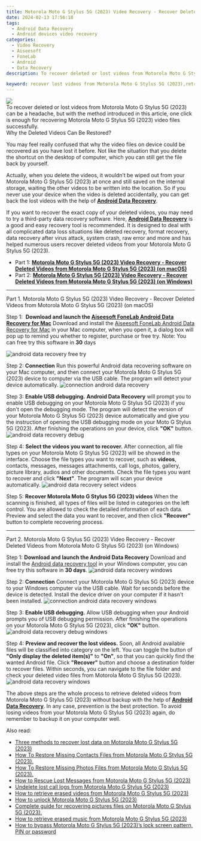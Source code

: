 ```yaml
---
title: Motorola Moto G Stylus 5G (2023) Video Recovery - Recover Deleted Videos from Motorola Moto G Stylus 5G (2023)
date: 2024-02-13 17:56:18
tags: 
  - Android Data Recovery
  - Android devices video recovery
categories: 
  - Video Recovery
  - Aiseesoft
  - FoneLab
  - Android
  - Data Recovery
description: To recover deleted or lost videos from Motorola Moto G Stylus 5G (2023) can be a headache, but with the method introduced in this article, one click is enough for recovering Motorola Moto G Stylus 5G (2023) video files successfully.

keyword: recover lost videos from Motorola Moto G Stylus 5G (2023),retrieve wiped videos Motorola Moto G Stylus 5G (2023),broken Motorola Moto G Stylus 5G (2023) videos recovery solution,Motorola Moto G Stylus 5G (2023) videos retrieval,save lost videos on Motorola Moto G Stylus 5G (2023),undeleted videos from Motorola Moto G Stylus 5G (2023),deletes video of Motorola Moto G Stylus 5G (2023),my video deleted from Motorola Moto G Stylus 5G (2023) how to undo video,recover video from Motorola Moto G Stylus 5G (2023),how to get back deleted video Motorola Moto G Stylus 5G (2023) phone,how to recover video in Motorola Moto G Stylus 5G (2023),Motorola Moto G Stylus 5G (2023) all video delete
---
```


<img src="https://img0mobiles.techidaily.com/images/best-assets/devices/motorola/motorola-moto-g-stylus-5g-(2023)/2.jpg" class="atpl-imgstyle"  />

<div class="atpl-content atpl-for-fonelab-android recover-video">

<div class="atpl-post-description-part-1">
To recover deleted or lost videos from Motorola Moto G Stylus 5G (2023) can be a headache, but with the method introduced in this article, one click is enough for recovering Motorola Moto G Stylus 5G (2023) video files successfully.

</div>

<div class="atpl-post-description-part-2">
<div class="tpl-content-sub-paragraph-title">
    Why the Deleted Videos Can Be Restored?
</div>
<div class="tpl-content-sub-paragraph-content">
    <p>
        You may feel really confused that why the video files on device could be recovered as you have lost it before. Not like the situation that you delete the shortcut on the desktop of computer, which you can still get the file back by yourself.
    </p>
    <p>
        Actually, when you delete the videos, it wouldn’t be wiped out from your Motorola Moto G Stylus 5G (2023) at once and still saved on the internal storage, waiting the other videos to be written into the location. So if you never use your device when the video is deleted accidentally, you can get back the lost videos with the help of <a href="https://tools.techidaily.com/aiseesoft-android-data-recovery/" target="_blank" rel="noopener"><strong>Android Data Recovery</strong></a>.
    </p>
</div>
</div>

<div class="atpl-post-description-part-3">
<div class="tpl-content-sub-paragraph-normal">
    <p>
        If you want to recover the exact copy of your deleted videos, you may need to try a third-party data recovery software. Here, <a href="https://tools.techidaily.com/aiseesoft-android-data-recovery/" target="_blank" rel="noopener"><strong>Android Data Recovery</strong></a> is a good and easy recovery tool is recommended. It is designed to deal with all complicated data loss situations like deleted recovery, format recovery, data recovery after virus attack, system crash, raw error and more and has helped numerous users recover deleted videos from your Motorola Moto G Stylus 5G (2023).
    </p>
</div>
</div>

<ul>
  <li>Part 1: <strong><a href="#p1"> Motorola Moto G Stylus 5G (2023) Video Recovery - Recover Deleted Videos from Motorola Moto G Stylus 5G (2023)  (on macOS)</a></strong></li>
  <li>Part 2: <strong><a href="#p2"> Motorola Moto G Stylus 5G (2023) Video Recovery - Recover Deleted Videos from Motorola Moto G Stylus 5G (2023)  (on Windows)</a></strong></li>
</ul>

<!-- Part 1 -->
<a id="p1" name="p1" ></a><hr>

<div>
  <span class="atpl-step-part-style">Part 1. Motorola Moto G Stylus 5G (2023) Video Recovery - Recover Deleted Videos from Motorola Moto G Stylus 5G (2023) (on macOS)</span>
</div>  

<span class="atpl-stepstyle-a"><span>Step 1: </span></span> <strong>Download and launch the <a href="https://tools.techidaily.com/aiseesoft-android-data-recovery-for-mac/" target="_blank" rel="noopener">Aiseesoft FoneLab Android Data Recovery for Mac</a></strong>
Download and install the <a href="https://tools.techidaily.com/aiseesoft-android-data-recovery-for-mac/" target="_blank" rel="noopener">Aiseesoft FoneLab Android Data Recovery for Mac</a> in your Mac computer, when you open it, a dialog box will pop up to remind you whether to register, purchase or free try.
Note: You can free try this software in <strong>30</strong> days

<img src="https://tools.techidaily.com/images/apps/aiseesoft/android-data-recovery/mac-free-try.png" class="atpl-imgstyle" alt="android data recovery free try" />

<span class="atpl-stepstyle-a"><span>Step 2: </span></span> <strong>Connection</strong>
Run this powerful Android data recovering software on your Mac computer, and then connect your Motorola Moto G Stylus 5G (2023) device to computer via the USB cable. The program will detect your device automatically.
<img src="https://tools.techidaily.com/images/apps/aiseesoft/android-data-recovery/mac-connection-interface.jpg" class="atpl-imgstyle" alt="connection android data recovery" />

<span class="atpl-stepstyle-a"><span>Step 3: </span></span> <strong>Enable USB debugging.</strong>
<strong>Android Data Recovery</strong> will prompt you to enable USB debugging on your Motorola Moto G Stylus 5G (2023) if you don't open the debugging mode. The program will detect the version of your Motorola Moto G Stylus 5G (2023) device automatically and give you the instruction of opening the USB debugging mode on your Moto G Stylus 5G (2023). After finishing the operations on your device, click <strong>"OK"</strong> button.
<img src="https://tools.techidaily.com/images/apps/aiseesoft/android-data-recovery/mac-android-usb-debug.jpg"  class="atpl-imgstyle" alt="android data recovery debug" />

<span class="atpl-stepstyle-a"><span>Step 4: </span></span> <strong>Select the videos you want to recover.</strong>
After connection, all file types on your Motorola Moto G Stylus 5G (2023) will be showed in the interface. Choose the file types you want to recover, such as <strong>videos</strong>, contacts, messages, messages attachments, call logs, photos, gallery, picture library,  audios and other documents. Check the file types you want to recover and click <b>"Next"</b>. The program will scan your device automatically.
<img src="https://tools.techidaily.com/images/apps/aiseesoft/android-data-recovery/mac-choose-type-videos.jpg" class="atpl-imgstyle" alt="android data recovery select videos" />

<span class="atpl-stepstyle-a"><span>Step 5: </span></span> <strong>Recover Motorola Moto G Stylus 5G (2023) videos</strong>
When the scanning is finished, all types of files will be listed in categories on the left control. You are allowed to check the detailed information of each data. Preview and select the data you want to recover, and then click <b>"Recover"</b> button to complete recovering process.


<a id="p2" name="p2"></a><hr>

<!-- Part 2 -->
<div>
<span class="atpl-step-part-style">Part 2. Motorola Moto G Stylus 5G (2023) Video Recovery - Recover Deleted Videos from Motorola Moto G Stylus 5G (2023) (on Windows)</span>
</div>

<span class="atpl-stepstyle-a"><span>Step 1: </span></span> <strong>Download and launch the Android Data Recovery</strong>
Download and install the <a href="https://tools.techidaily.com/aiseesoft-android-data-recovery-for-win/" target="_blank" rel="noopener">Android data recovery tool</a> in your Windows computer, you can free try this software in <b>30 days</b>.
<img src="https://tools.techidaily.com/images/apps/aiseesoft/android-data-recovery/win-start-interface.png"  class="atpl-imgstyle" alt="android data recovery windows" />

<span class="atpl-stepstyle-a"><span>Step 2: </span></span> <strong>Connection</strong>
Connect your Motorola Moto G Stylus 5G (2023) device to your Windows computer via the USB cable. Wait for seconds before the device is detected. Install the device driver on your computer if it hasn't been installed.
<img src="https://tools.techidaily.com/images/apps/aiseesoft/android-data-recovery/win-connection-interface.png" class="atpl-imgstyle" alt="connection android data recovery windows" />

<span class="atpl-stepstyle-a"><span>Step 3: </span></span> <strong>Enable USB debugging.</strong>
Allow USB debugging when your Android prompts you of USB debugging permission. After finishing the operations on your Motorola Moto G Stylus 5G (2023), click <b>"OK"</b> button.
<img src="https://tools.techidaily.com/images/apps/aiseesoft/android-data-recovery/win-android-usb-debug.png" class="atpl-imgstyle" alt="android data recovery debug windows" />

<span class="atpl-stepstyle-a"><span>Step 4: </span></span> <strong>Preview and recover the lost videos.</strong>
Soon, all Android available files will be classified into category on the left. You can toggle the button of <b>"Only display the deleted item(s)"</b> to <b>"On"</b>, so that you can quickly find the wanted Android file. Click <b>"Recover"</b> button and choose a destination folder to recover files. Within seconds, you can navigate to the file folder and check your deleted video files from Motorola Moto G Stylus 5G (2023).
<img src="https://tools.techidaily.com/images/apps/aiseesoft/android-data-recovery/win-recover-videos.jpg" class="atpl-imgstyle" alt="android data recovery windows" />

<div class="atpl-post-description-part-4">
<div class="tpl-content-sub-paragraph-normal">
    <p>
        The above steps are the whole process to retrieve deleted videos from Motorola Moto G Stylus 5G (2023) without backup with the help of <a href="https://tools.techidaily.com/aiseesoft-android-data-recovery/" target="_blank" rel="noopener"><strong>Android Data Recovery</strong></a>. In any case, prevention is the best protection. To avoid losing videos from your Motorola Moto G Stylus 5G (2023) again, do remember to backup it on your computer well.
    </p>
</div>
</div>

<ins class="adsbygoogle"
     style="display:block"
     data-ad-client="ca-pub-7571918770474297"
     data-ad-slot="8358498916"
     data-ad-format="auto"
     data-full-width-responsive="true"></ins>

<span class="atpl-alsoreadstyle">Also read:</span>
<div><ul>
<li><a href="/three-methods-to-recover-lost-data-on-motorola-moto-g-stylus-5g-2023-by-fonelab-android-recover-data/" target="_blank" rel="noopener"><u>Three methods to recover lost data on Motorola Moto G Stylus 5G (2023)</u></a></li>
<li><a href="/how-to-restore-missing-contacts-files-from-motorola-moto-g-stylus-5g-2023-by-fonelab-android-recover-contacts/" target="_blank" rel="noopener"><u>How To  Restore Missing Contacts Files from Motorola Moto G Stylus 5G (2023).</u></a></li>
<li><a href="/how-to-restore-missing-photos-files-from-motorola-moto-g-stylus-5g-2023-by-fonelab-android-recover-photos/" target="_blank" rel="noopener"><u>How To  Restore Missing Photos Files from Motorola Moto G Stylus 5G (2023).</u></a></li>
<li><a href="/how-to-rescue-lost-messages-from-motorola-moto-g-stylus-5g-2023-by-fonelab-android-recover-messages/" target="_blank" rel="noopener"><u>How to Rescue Lost Messages from Motorola Moto G Stylus 5G (2023)</u></a></li>
<li><a href="/undelete-lost-call-logs-from-motorola-moto-g-stylus-5g-2023-by-fonelab-android-recover-call-logs/" target="_blank" rel="noopener"><u>Undelete lost call logs from Motorola Moto G Stylus 5G (2023)</u></a></li>
<li><a href="/how-to-retrieve-erased-videos-from-motorola-moto-g-stylus-5g-2023-by-fonelab-android-recover-video/" target="_blank" rel="noopener"><u>How to retrieve erased videos from Motorola Moto G Stylus 5G (2023)</u></a></li>
<li><a href="/how-to-unlock-motorola-moto-g-stylus-5g-2023-by-drfone-android-unlock-android-unlock/" target="_blank" rel="noopener"><u>How to unlock Motorola Moto G Stylus 5G (2023)</u></a></li>
<li><a href="/complete-guide-for-recovering-pictures-files-on-motorola-moto-g-stylus-5g-2023-by-fonelab-android-recover-pictures/" target="_blank" rel="noopener"><u>Complete guide for recovering pictures files on Motorola Moto G Stylus 5G (2023).</u></a></li>
<li><a href="/how-to-retrieve-erased-music-from-motorola-moto-g-stylus-5g-2023-by-fonelab-android-recover-music/" target="_blank" rel="noopener"><u>How to retrieve erased music from Motorola Moto G Stylus 5G (2023)</u></a></li>
<li><a href="/how-to-bypass-motorola-moto-g-stylus-5g-2023-s-lock-screen-pattern-pin-or-password-by-drfone-android-unlock-android-unlock/" target="_blank" rel="noopener"><u>How to bypass Motorola Moto G Stylus 5G (2023)’s lock screen pattern, PIN or password</u></a></li>
</ul></div>

</div>
